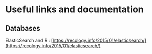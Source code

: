 # Useful links and documentation

## Databases

ElasticSearch and R : [https://recology.info/2015/01/elasticsearch/](https://recology.info/2015/01/elasticsearch/)
